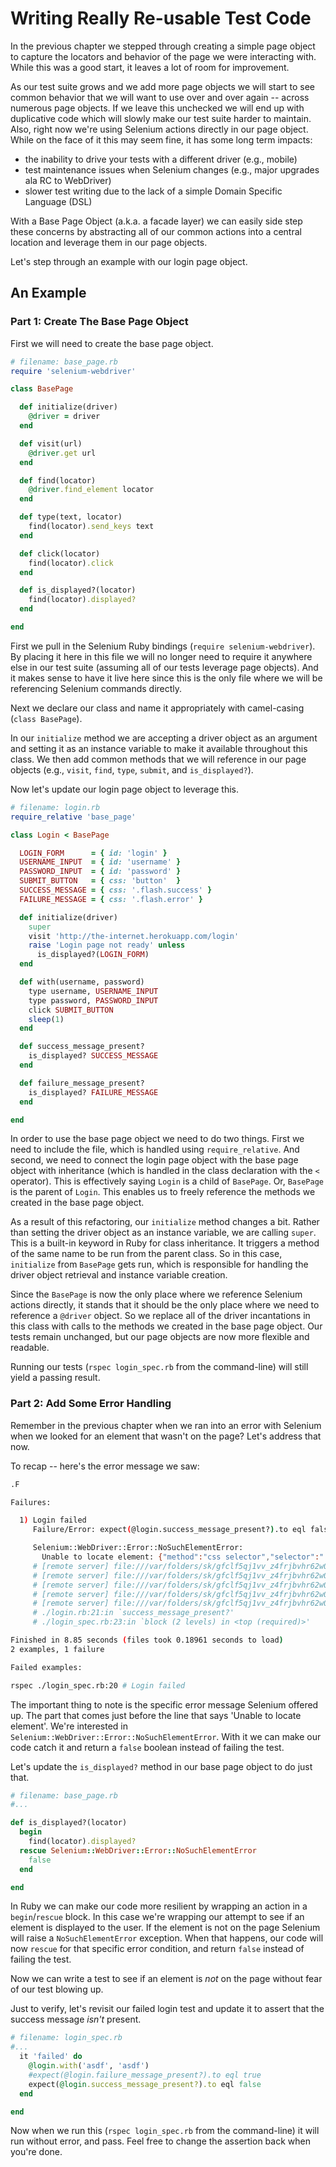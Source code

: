 # Writing Really Re-usable Test Code

In the previous chapter we stepped through creating a simple page object to capture the locators and behavior of the page we were interacting with. While this was a good start, it leaves a lot of room for improvement.

As our test suite grows and we add more page objects we will start to see common behavior that we will want to use over and over again -- across numerous page objects. If we leave this unchecked we will end up with duplicative code which will slowly make our test suite harder to maintain. Also, right now we're using Selenium actions directly in our page object. While on the face of it this may seem fine, it has some long term impacts:

+ the inability to drive your tests with a different driver (e.g., mobile)
+ test maintenance issues when Selenium changes (e.g., major upgrades ala RC to WebDriver)
+ slower test writing due to the lack of a simple Domain Specific Language (DSL)

With a Base Page Object (a.k.a. a facade layer) we can easily side step these concerns by abstracting all of our common actions into a central location and leverage them in our page objects.

Let's step through an example with our login page object.

## An Example

### Part 1: Create The Base Page Object

First we will need to create the base page object.

```ruby
# filename: base_page.rb
require 'selenium-webdriver'

class BasePage

  def initialize(driver)
    @driver = driver
  end

  def visit(url)
    @driver.get url
  end

  def find(locator)
    @driver.find_element locator
  end

  def type(text, locator)
    find(locator).send_keys text
  end

  def click(locator)
    find(locator).click
  end

  def is_displayed?(locator)
    find(locator).displayed?
  end

end
```

First we pull in the Selenium Ruby bindings (`require selenium-webdriver`). By placing it here in this file we will no longer need to require it anywhere else in our test suite (assuming all of our tests leverage page objects). And it makes sense to have it live here since this is the only file where we will be referencing Selenium commands directly.

Next we declare our class and name it appropriately with camel-casing (`class BasePage`).

In our `initialize` method we are accepting a driver object as an argument and setting it as an instance variable to make it available throughout this class. We then add common methods that we will reference in our page objects (e.g., `visit`, `find`, `type`, `submit`, and `is_displayed?`).

Now let's update our login page object to leverage this.

```ruby
# filename: login.rb
require_relative 'base_page'

class Login < BasePage

  LOGIN_FORM      = { id: 'login' }
  USERNAME_INPUT  = { id: 'username' }
  PASSWORD_INPUT  = { id: 'password' }
  SUBMIT_BUTTON   = { css: 'button'  }
  SUCCESS_MESSAGE = { css: '.flash.success' }
  FAILURE_MESSAGE = { css: '.flash.error' }

  def initialize(driver)
    super
    visit 'http://the-internet.herokuapp.com/login'
    raise 'Login page not ready' unless
      is_displayed?(LOGIN_FORM)
  end

  def with(username, password)
    type username, USERNAME_INPUT
    type password, PASSWORD_INPUT
    click SUBMIT_BUTTON
    sleep(1)
  end

  def success_message_present?
    is_displayed? SUCCESS_MESSAGE
  end

  def failure_message_present?
    is_displayed? FAILURE_MESSAGE
  end

end

```

In order to use the base page object we need to do two things. First we need to include the file, which is handled using `require_relative`. And second, we need to connect the login page object with the base page object with inheritance (which is handled in the class declaration with the `<` operator). This is effectively saying `Login` is a child of `BasePage`. Or, `BasePage` is the parent of `Login`. This enables us to freely reference the methods we created in the base page object.

As a result of this refactoring, our `initialize` method changes a bit. Rather than setting the driver object as an instance variable, we are calling `super`. This is a built-in keyword in Ruby for class inheritance. It triggers a method of the same name to be run from the parent class. So in this case, `initialize` from `BasePage` gets run, which is responsible for handling the driver object retrieval and instance variable creation.

Since the `BasePage` is now the only place where we reference Selenium actions directly, it stands that it should be the only place where we need to reference a `@driver` object. So we replace all of the driver incantations in this class with calls to the methods we created in the base page object. Our tests remain unchanged, but our page objects are now more flexible and readable.

Running our tests (`rspec login_spec.rb` from the command-line) will still yield a passing result.

### Part 2: Add Some Error Handling

Remember in the previous chapter when we ran into an error with Selenium when we looked for an element that wasn't on the page? Let's address that now.

To recap -- here's the error message we saw:

```sh
.F

Failures:

  1) Login failed
     Failure/Error: expect(@login.success_message_present?).to eql false

     Selenium::WebDriver::Error::NoSuchElementError:
       Unable to locate element: {"method":"css selector","selector":".flash.success"}
     # [remote server] file:///var/folders/sk/gfclf5qj1vv_z4frjbvhr62w0000gn/T/webdriver-profile20...
     # [remote server] file:///var/folders/sk/gfclf5qj1vv_z4frjbvhr62w0000gn/T/webdriver-profile20...
     # [remote server] file:///var/folders/sk/gfclf5qj1vv_z4frjbvhr62w0000gn/T/webdriver-profile20...
     # [remote server] file:///var/folders/sk/gfclf5qj1vv_z4frjbvhr62w0000gn/T/webdriver-profile20...
     # [remote server] file:///var/folders/sk/gfclf5qj1vv_z4frjbvhr62w0000gn/T/webdriver-profile20...
     # ./login.rb:21:in `success_message_present?'
     # ./login_spec.rb:23:in `block (2 levels) in <top (required)>'

Finished in 8.85 seconds (files took 0.18961 seconds to load)
2 examples, 1 failure

Failed examples:

rspec ./login_spec.rb:20 # Login failed
```

The important thing to note is the specific error message Selenium offered up. The part that comes just before the line that says 'Unable to locate element'. We're interested in `Selenium::WebDriver::Error::NoSuchElementError`. With it we can make our code catch it and return a `false` boolean instead of failing the test.

Let's update the `is_displayed?` method in our base page object to do just that.

```ruby
# filename: base_page.rb
#...

def is_displayed?(locator)
  begin
    find(locator).displayed?
  rescue Selenium::WebDriver::Error::NoSuchElementError
    false
  end

end
```

In Ruby we can make our code more resilient by wrapping an action in a `begin`/`rescue` block. In this case we're wrapping our attempt to see if an element is displayed to the user. If the element is not on the page Selenium will raise a `NoSuchElementError` exception. When that happens, our code will now `rescue` for that specific error condition, and return `false` instead of failing the test.

Now we can write a test to see if an element is _not_ on the page without fear of our test blowing up.

Just to verify, let's revisit our failed login test and update it to assert that the success message _isn't_ present.

```ruby
# filename: login_spec.rb
#...
  it 'failed' do
    @login.with('asdf', 'asdf')
    #expect(@login.failure_message_present?).to eql true
    expect(@login.success_message_present?).to eql false
  end

end
```

Now when we run this (`rspec login_spec.rb` from the command-line) it will run without error, and pass. Feel free to change the assertion back when you're done.
